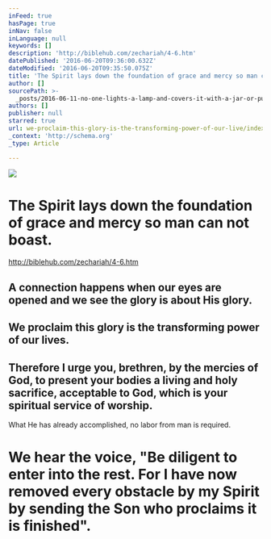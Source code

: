 ```yaml
---
inFeed: true
hasPage: true
inNav: false
inLanguage: null
keywords: []
description: 'http://biblehub.com/zechariah/4-6.htm'
datePublished: '2016-06-20T09:36:00.632Z'
dateModified: '2016-06-20T09:35:50.075Z'
title: 'The Spirit lays down the foundation of grace and mercy so man can not boast. '
author: []
sourcePath: >-
  _posts/2016-06-11-no-one-lights-a-lamp-and-covers-it-with-a-jar-or-puts-it-und.md
authors: []
publisher: null
starred: true
url: we-proclaim-this-glory-is-the-transforming-power-of-our-live/index.html
_context: 'http://schema.org'
_type: Article

---
```

![](https://the-grid-user-content.s3-us-west-2.amazonaws.com/54d6e68f-509a-46b3-892a-c8b7430575df.jpg)

# The Spirit lays down the foundation of grace and mercy so man can not boast. 

http://biblehub.com/zechariah/4-6.htm

## A connection happens when our eyes are opened and we see the glory is about His glory.

## We proclaim this glory is the transforming power of our lives.

## Therefore I urge you, brethren, by the mercies of God, to present your bodies a living and holy sacrifice, acceptable to God, which is your spiritual service of worship.

What He has already accomplished, no labor from man is required.

# We hear the voice, "Be diligent to enter into the rest. For I have now removed every obstacle by my Spirit by sending the Son who proclaims it is finished".
